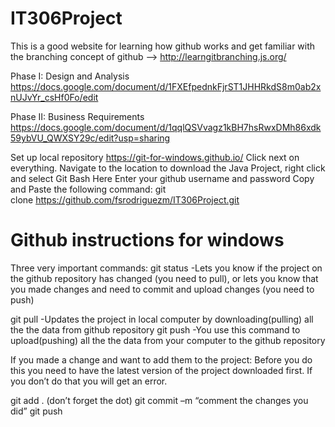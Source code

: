 # IT306Project

This is a good website for learning how github works and get familiar with the branching concept of github --> http://learngitbranching.js.org/

Phase I: Design and Analysis
https://docs.google.com/document/d/1FXEfpednkFjrST1JHHRkdS8m0ab2xnUJvYr_csHf0Fo/edit

Phase II: Business Requirements
https://docs.google.com/document/d/1qqlQSVvagz1kBH7hsRwxDMh86xdk59ybVU_QWXSY29c/edit?usp=sharing

Set up local repository
https://git-for-windows.github.io/
Click next on everything.
Navigate to the location to download the Java Project, right click and select Git Bash Here
Enter your github username and password
Copy and Paste the following command:
git clone https://github.com/fsrodriguezm/IT306Project.git

# Github instructions for windows

Three very important commands:
git status
-Lets you know if the project on the github repository has changed (you need to pull), or lets you know that you made changes and need to commit and upload changes (you need to push)

git pull 
-Updates the project in local computer by downloading(pulling) all the the data from github repository
git push
-You use this command to upload(pushing) all the the data from your computer to the github repository

If you made a change and want to add them to the project:
Before you do this you need to have the latest version of the project downloaded first. If you don’t do that you will get an error.

git add . (don’t forget the dot)
git commit –m “comment the changes you did”
git push


